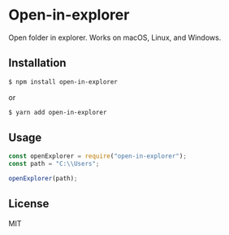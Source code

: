 # Open-in-explorer

Open folder in explorer. Works on macOS, Linux, and Windows.

## Installation

```bash
$ npm install open-in-explorer
```

or

```bash
$ yarn add open-in-explorer
```

## Usage

```js
const openExplorer = require("open-in-explorer");
const path = "C:\\Users";

openExplorer(path);
```

## License

MIT
